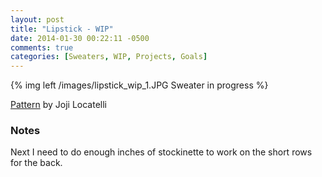 ```yaml
---
layout: post
title: "Lipstick - WIP"
date: 2014-01-30 00:22:11 -0500
comments: true
categories: [Sweaters, WIP, Projects, Goals]
---
```


{% img left /images/lipstick_wip_1.JPG Sweater in progress %}

[Pattern](http://www.ravelry.com/patterns/library/lipstick) by Joji Locatelli

### Notes
Next I need to do enough inches of stockinette to work on the short rows for the back.
